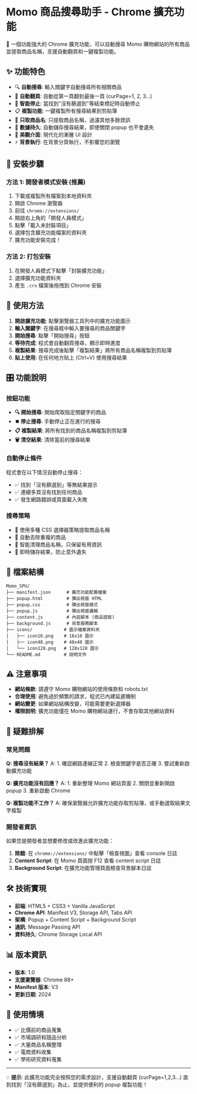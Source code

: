 # Momo 商品搜尋助手 - Chrome 擴充功能

🛒 一個功能強大的 Chrome 擴充功能，可以自動搜尋 Momo 購物網站的所有商品並提取商品名稱，支援自動翻頁和一鍵複製功能。

## ✨ 功能特色

- 🔍 **自動搜尋**: 輸入關鍵字自動搜尋所有相關商品
- 📄 **自動翻頁**: 自動從第一頁翻到最後一頁 (curPage=1, 2, 3...)
- 🛑 **智能停止**: 當找到"沒有篩選到"等結束標記時自動停止
- 📋 **複製功能**: 一鍵複製所有搜尋結果到剪貼簿
- 🎯 **只取商品名**: 只提取商品名稱，過濾其他多餘資訊
- 💾 **數據持久**: 自動儲存搜尋結果，即使關閉 popup 也不會遺失
- 🎨 **美觀介面**: 現代化的漸層 UI 設計
- ⚡ **背景執行**: 在背景分頁執行，不影響您的瀏覽

## 🚀 安裝步驟

### 方法 1: 開發者模式安裝 (推薦)

1. 下載或複製所有檔案到本地資料夾
2. 開啟 Chrome 瀏覽器
3. 前往 `chrome://extensions/`
4. 開啟右上角的「開發人員模式」
5. 點擊「載入未封裝項目」
6. 選擇包含擴充功能檔案的資料夾
7. 擴充功能安裝完成！

### 方法 2: 打包安裝

1. 在開發人員模式下點擊「封裝擴充功能」
2. 選擇擴充功能資料夾
3. 產生 `.crx` 檔案後拖拽到 Chrome 安裝

## 📖 使用方法

1. **開啟擴充功能**: 點擊瀏覽器工具列中的擴充功能圖示
2. **輸入關鍵字**: 在搜尋框中輸入要搜尋的商品關鍵字
3. **開始搜尋**: 點擊「開始搜尋」按鈕
4. **等待完成**: 程式會自動翻頁搜尋，顯示即時進度
5. **複製結果**: 搜尋完成後點擊「複製結果」將所有商品名稱複製到剪貼簿
6. **貼上使用**: 在任何地方貼上 (Ctrl+V) 使用搜尋結果

## 🎛️ 功能說明

### 按鈕功能
- **🔍 開始搜尋**: 開始爬取指定關鍵字的商品
- **⏹️ 停止搜尋**: 手動停止正在進行的搜尋
- **📋 複製結果**: 將所有找到的商品名稱複製到剪貼簿
- **🗑️ 清空結果**: 清除當前的搜尋結果

### 自動停止條件
程式會在以下情況自動停止搜尋：
- ✅ 找到「沒有篩選到」等無結果提示
- ✅ 連續多頁沒有找到任何商品
- ✅ 發生網路錯誤或頁面載入失敗

### 搜尋策略
- 📍 使用多種 CSS 選擇器策略提取商品名稱
- 🔄 自動去除重複的商品
- 🎯 智能清理商品名稱，只保留有用資訊
- 💾 即時儲存結果，防止意外遺失

## 📁 檔案結構

```
Momo_SPU/
├── manifest.json      # 擴充功能配置檔案
├── popup.html         # 彈出視窗 HTML
├── popup.css          # 彈出視窗樣式
├── popup.js           # 彈出視窗邏輯
├── content.js         # 內容腳本 (商品提取)
├── background.js      # 背景服務腳本
├── icons/            # 圖示檔案資料夾
│   ├── icon16.png    # 16x16 圖示
│   ├── icon48.png    # 48x48 圖示
│   └── icon128.png   # 128x128 圖示
└── README.md         # 說明文件
```

## ⚠️ 注意事項

- **網站條款**: 請遵守 Momo 購物網站的使用條款和 robots.txt
- **合理使用**: 避免過於頻繁的請求，程式已內建延遲機制
- **網站變更**: 如果網站結構改變，可能需要更新選擇器
- **權限說明**: 擴充功能僅在 Momo 購物網站運行，不會存取其他網站資料

## 🔧 疑難排解

### 常見問題

**Q: 搜尋沒有結果？**
A: 1. 確認網路連線正常 2. 檢查關鍵字是否正確 3. 嘗試重新啟動擴充功能

**Q: 擴充功能沒有回應？**
A: 1. 重新整理 Momo 網站頁面 2. 關閉並重新開啟 popup 3. 重新啟動 Chrome

**Q: 複製功能不工作？**
A: 確保瀏覽器允許擴充功能存取剪貼簿，或手動選取結果文字複製

### 開發者資訊

如果您是開發者並想要修改或改進此擴充功能：

1. **除錯**: 在 `chrome://extensions/` 中點擊「檢查視圖」查看 console 日誌
2. **Content Script**: 在 Momo 頁面按 F12 查看 content script 日誌
3. **Background Script**: 在擴充功能管理頁面檢查背景腳本日誌

## 🛠️ 技術實現

- **前端**: HTML5 + CSS3 + Vanilla JavaScript
- **Chrome API**: Manifest V3, Storage API, Tabs API
- **架構**: Popup + Content Script + Background Script
- **通訊**: Message Passing API
- **資料持久**: Chrome Storage Local API

## 📊 版本資訊

- **版本**: 1.0
- **支援瀏覽器**: Chrome 88+
- **Manifest 版本**: V3
- **更新日期**: 2024

## 🎯 使用情境

- ✅ 比價前的商品蒐集
- ✅ 市場調研和競品分析  
- ✅ 大量商品名稱整理
- ✅ 電商資料收集
- ✅ 學術研究資料蒐集

---

💡 **提示**: 此擴充功能完全按照您的需求設計，支援自動翻頁 (curPage=1,2,3...) 直到找到「沒有篩選到」為止，並提供便利的 popup 複製功能！ 